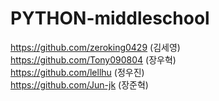 # PYTHON-middleschool
https://github.com/zeroking0429 (김세영)<br>
https://github.com/Tony090804 (장우혁) <br>
https://github.com/lellhu (정우진) <br>
https://github.com/Jun-jk (장준혁) <br>
